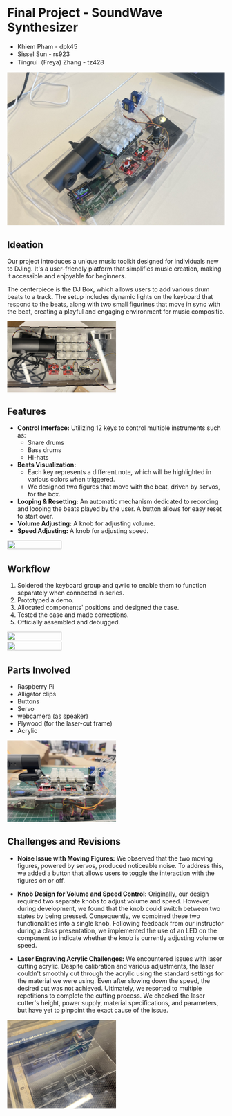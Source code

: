 # Final Project - SoundWave Synthesizer

+ Khiem Pham - dpk45
+ Sissel Sun - rs923
+ Tingrui（Freya) Zhang - tz428

![img](Final%20Project/img/4.jpg)


## **Ideation**

Our project introduces a unique music toolkit designed for individuals new to DJing. It's a user-friendly platform that simplifies music creation, making it accessible and enjoyable for beginners. 

The centerpiece is the DJ Box, which allows users to add various drum beats to a track. The setup includes dynamic lights on the keyboard that respond to the beats, along with two small figurines that move in sync with the beat, creating a playful and engaging environment for music compositio.

<img src="final%20project/img/1.jpg" width="50%" height="50%">

## **Features**
- **Control Interface:** Utilizing 12 keys to control multiple instruments such as:
  - Snare drums
  - Bass drums
  - Hi-hats
- **Beats Visualization:** 
    - Each key represents a different note, which will be highlighted in various colors when triggered.
  - We designed two figures that move with the beat, driven by servos, for the box.
- **Looping & Resetting:** An automatic mechanism dedicated to recording and looping the beats played by the user. A button allows for easy reset to start over.
- **Volume Adjusting:** A knob for adjusting volume.
- **Speed Adjusting:** A knob for adjusting speed.

<img src="final%20project/img/fig.jpg" width="50%" height="50%">


## **Workflow**
1. Soldered the keyboard group and qwiic to enable them to function separately when connected in series.
2. Prototyped a demo.
3. Allocated components' positions and designed the case.
4. Tested the case and made corrections.
5. Officially assembled and debugged.

<img src="final%20project/img/wood.jpg" width="50%" height="50%">
<img src="final%20project/img/2.jpg" width="50%" height="50%">

## **Parts Involved**
- Raspberry Pi
- Alligator clips
- Buttons
- Servo
- webcamera (as speaker)
- Plywood (for the laser-cut frame)
- Acrylic

<img src="final%20project/img/3.jpg" width="50%" height="50%">


## **Challenges and Revisions**

- **Noise Issue with Moving Figures:** We observed that the two moving figures, powered by servos, produced noticeable noise. To address this, we added a button that allows users to toggle the interaction with the figures on or off.

- **Knob Design for Volume and Speed Control:** Originally, our design required two separate knobs to adjust volume and speed. However, during development, we found that the knob could switch between two states by being pressed. Consequently, we combined these two functionalities into a single knob. Following feedback from our instructor during a class presentation, we implemented the use of an LED on the component to indicate whether the knob is currently adjusting volume or speed.

- **Laser Engraving Acrylic Challenges:** We encountered issues with laser cutting acrylic. Despite calibration and various adjustments, the laser couldn't smoothly cut through the acrylic using the standard settings for the material we were using. Even after slowing down the speed, the desired cut was not achieved. Ultimately, we resorted to multiple repetitions to complete the cutting process. We checked the laser cutter's height, power supply, material specifications, and parameters, but have yet to pinpoint the exact cause of the issue.

<img src="final%20project/img/laser.jpg" width="50%" height="50%">



